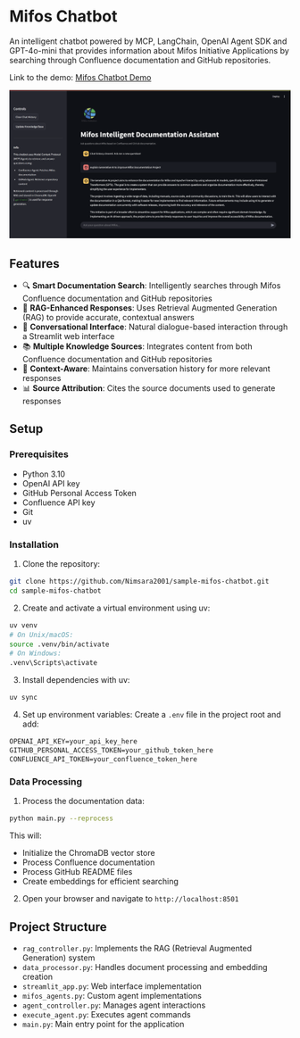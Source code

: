 # Mifos Chatbot

An intelligent chatbot powered by MCP, LangChain, OpenAI Agent SDK and GPT-4o-mini that provides information about Mifos Initiative Applications by searching through Confluence documentation and GitHub repositories.

Link to the demo: [Mifos Chatbot Demo](https://youtu.be/R1zelDSoTMs)

![Mifos Chatbot Screenshot](static/Screenshot.png)

## Features

-   🔍 **Smart Documentation Search**: Intelligently searches through Mifos Confluence documentation and GitHub repositories
-   🤖 **RAG-Enhanced Responses**: Uses Retrieval Augmented Generation (RAG) to provide accurate, contextual answers
-   💬 **Conversational Interface**: Natural dialogue-based interaction through a Streamlit web interface
-   📚 **Multiple Knowledge Sources**: Integrates content from both Confluence documentation and GitHub repositories
-   🎯 **Context-Aware**: Maintains conversation history for more relevant responses
-   📊 **Source Attribution**: Cites the source documents used to generate responses

## Setup

### Prerequisites

-   Python 3.10
-   OpenAI API key
-   GitHub Personal Access Token
-   Confluence API key
-   Git
-   uv

### Installation

1. Clone the repository:

```bash
git clone https://github.com/Nimsara2001/sample-mifos-chatbot.git
cd sample-mifos-chatbot
```

2. Create and activate a virtual environment using uv:

```bash
uv venv
# On Unix/macOS:
source .venv/bin/activate
# On Windows:
.venv\Scripts\activate
```

3. Install dependencies with uv:

```bash
uv sync
```

4. Set up environment variables:
   Create a `.env` file in the project root and add:

```
OPENAI_API_KEY=your_api_key_here
GITHUB_PERSONAL_ACCESS_TOKEN=your_github_token_here
CONFLUENCE_API_TOKEN=your_confluence_token_here
```

### Data Processing

1. Process the documentation data:

```bash
python main.py --reprocess
```

This will:

-   Initialize the ChromaDB vector store
-   Process Confluence documentation
-   Process GitHub README files
-   Create embeddings for efficient searching

2. Open your browser and navigate to `http://localhost:8501`

## Project Structure

-   `rag_controller.py`: Implements the RAG (Retrieval Augmented Generation) system
-   `data_processor.py`: Handles document processing and embedding creation
-   `streamlit_app.py`: Web interface implementation
-   `mifos_agents.py`: Custom agent implementations
-   `agent_controller.py`: Manages agent interactions
-   `execute_agent.py`: Executes agent commands
-   `main.py`: Main entry point for the application
